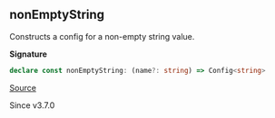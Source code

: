 ## nonEmptyString

Constructs a config for a non-empty string value.

**Signature**

```ts
declare const nonEmptyString: (name?: string) => Config<string>
```

[Source](https://github.com/Effect-TS/effect/tree/main/packages/effect/src/Config.ts#L384)

Since v3.7.0